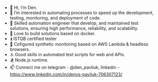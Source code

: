 - 👋 Hi, I’m Den.
- 👀 I’m interested in automating processes to speed up the development, testing, monitoring, and deployment of code.
- 🌱 Skilled automation engineer that develop, and maintained test solutions, ensuring high performance, reliability, and scalability.
- 💞️ Love to build solutions based on docker.
- ⏫ ISTQB certified tester
- 🛫 Cofigured synthetic monitoring based on AWS Lambda & headless browsers.
- ⚓ Good skills in automated test scripts for web and APIs.
- :snowboarder: Node.js runtime.
- 📫 Connect me on telegram - @den_pavliuk, linkedin - https://www.linkedin.com/in/denys-pavliuk-706307123/

<!---
Densf2/Densf2 is a ✨ special ✨ repository because its `README.md` (this file) appears on your GitHub profile.
You can click the Preview link to take a look at your changes.
--->
